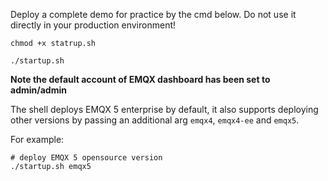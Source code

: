 Deploy a complete demo for practice by the cmd below. Do not use it directly in your production environment!
```shell
chmod +x statrup.sh

./startup.sh
```

**Note the default account of EMQX dashboard has been set to admin/admin**

The shell deploys EMQX 5 enterprise by default, it also supports deploying other versions by passing an additional arg `emqx4`, `emqx4-ee` and `emqx5`.

For example:
```shell
# deploy EMQX 5 opensource version
./startup.sh emqx5
```